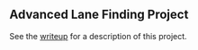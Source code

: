 ## **Advanced Lane Finding Project** 

See the [writeup](writeup.md) for a description of this project. 

